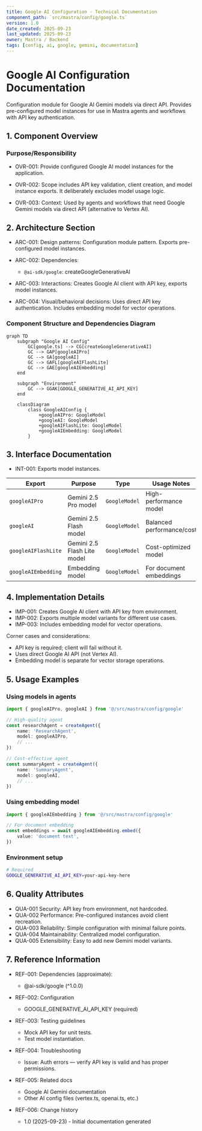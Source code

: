 ```yaml
---
title: Google AI Configuration - Technical Documentation
component_path: `src/mastra/config/google.ts`
version: 1.0
date_created: 2025-09-23
last_updated: 2025-09-23
owner: Mastra / Backend
tags: [config, ai, google, gemini, documentation]
---
```


# Google AI Configuration Documentation

Configuration module for Google AI Gemini models via direct API. Provides pre-configured model instances for use in Mastra agents and workflows with API key authentication.

## 1. Component Overview

### Purpose/Responsibility

- OVR-001: Provide configured Google AI model instances for the application.

- OVR-002: Scope includes API key validation, client creation, and model instance exports. It deliberately excludes model usage logic.

- OVR-003: Context: Used by agents and workflows that need Google Gemini models via direct API (alternative to Vertex AI).

## 2. Architecture Section

- ARC-001: Design patterns: Configuration module pattern. Exports pre-configured model instances.

- ARC-002: Dependencies:
    - `@ai-sdk/google`: createGoogleGenerativeAI

- ARC-003: Interactions: Creates Google AI client with API key, exports model instances.

- ARC-004: Visual/behavioral decisions: Uses direct API key authentication. Includes embedding model for vector operations.

### Component Structure and Dependencies Diagram

```mermaid
graph TD
    subgraph "Google AI Config"
        GC[google.ts] --> CG[createGoogleGenerativeAI]
        GC --> GAP[googleAIPro]
        GC --> GA[googleAI]
        GC --> GAFL[googleAIFlashLite]
        GC --> GAE[googleAIEmbedding]
    end

    subgraph "Environment"
        GC --> GGAK[GOOGLE_GENERATIVE_AI_API_KEY]
    end

    classDiagram
        class GoogleAIConfig {
            +googleAIPro: GoogleModel
            +googleAI: GoogleModel
            +googleAIFlashLite: GoogleModel
            +googleAIEmbedding: GoogleModel
        }
```

## 3. Interface Documentation

- INT-001: Exports model instances.

| Export              | Purpose                     | Type          | Usage Notes               |
| ------------------- | --------------------------- | ------------- | ------------------------- |
| `googleAIPro`       | Gemini 2.5 Pro model        | `GoogleModel` | High-performance model    |
| `googleAI`          | Gemini 2.5 Flash model      | `GoogleModel` | Balanced performance/cost |
| `googleAIFlashLite` | Gemini 2.5 Flash Lite model | `GoogleModel` | Cost-optimized model      |
| `googleAIEmbedding` | Embedding model             | `GoogleModel` | For document embeddings   |

## 4. Implementation Details

- IMP-001: Creates Google AI client with API key from environment.
- IMP-002: Exports multiple model variants for different use cases.
- IMP-003: Includes embedding model for vector operations.

Corner cases and considerations:

- API key is required; client will fail without it.
- Uses direct Google AI API (not Vertex AI).
- Embedding model is separate for vector storage operations.

## 5. Usage Examples

### Using models in agents

```ts
import { googleAIPro, googleAI } from '@/src/mastra/config/google'

// High-quality agent
const researchAgent = createAgent({
    name: 'ResearchAgent',
    model: googleAIPro,
    // ...
})

// Cost-effective agent
const summaryAgent = createAgent({
    name: 'SummaryAgent',
    model: googleAI,
    // ...
})
```

### Using embedding model

```ts
import { googleAIEmbedding } from '@/src/mastra/config/google'

// For document embedding
const embeddings = await googleAIEmbedding.embed({
    value: 'document text',
})
```

### Environment setup

```bash
# Required
GOOGLE_GENERATIVE_AI_API_KEY=your-api-key-here
```

## 6. Quality Attributes

- QUA-001 Security: API key from environment, not hardcoded.
- QUA-002 Performance: Pre-configured instances avoid client recreation.
- QUA-003 Reliability: Simple configuration with minimal failure points.
- QUA-004 Maintainability: Centralized model configuration.
- QUA-005 Extensibility: Easy to add new Gemini model variants.

## 7. Reference Information

- REF-001: Dependencies (approximate):
    - @ai-sdk/google (^1.0.0)

- REF-002: Configuration
    - GOOGLE_GENERATIVE_AI_API_KEY (required)

- REF-003: Testing guidelines
    - Mock API key for unit tests.
    - Test model instantiation.

- REF-004: Troubleshooting
    - Issue: Auth errors — verify API key is valid and has proper permissions.

- REF-005: Related docs
    - Google AI Gemini documentation
    - Other AI config files (vertex.ts, openai.ts, etc.)

- REF-006: Change history
    - 1.0 (2025-09-23) - Initial documentation generated
